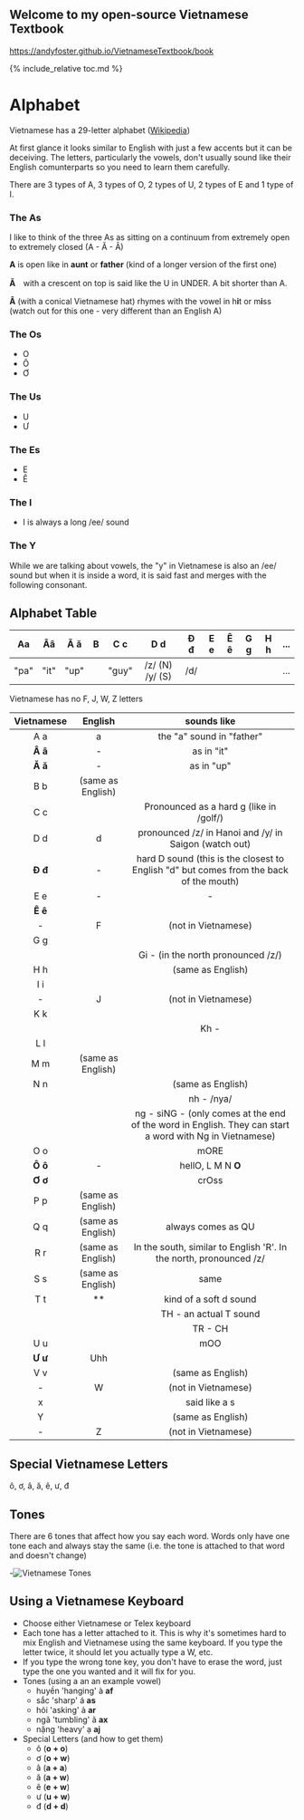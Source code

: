 ## Welcome to my open-source Vietnamese Textbook
https://andyfoster.github.io/VietnameseTextbook/book

{% include_relative toc.md %}

# Alphabet
Vietnamese has a 29-letter alphabet ([Wikipedia](https://simple.wikipedia.org/wiki/Vietnamese_alphabet))

At first glance it looks similar to English with just a few accents but it can be deceiving. The letters, particularly the vowels, don't usually sound like their English comunterparts so you need to learn them carefully.

There are 3 types of A, 3 types of O, 2 types of U, 2 types of E and 1 type of I.

### The As

I like to think of the three As as sitting on a continuum from extremely open to extremely closed (A - Ă - Â)

__A__ is open like in **aunt** or **father** (kind of a longer version of the first one)

__Ă__　with a crescent on top is said like the U in UNDER. A bit shorter than A.

__Â__ (with a conical Vietnamese hat) rhymes with the vowel in h**i**t or m**i**ss (watch out for this one - very different than an English A) 

### The Os

- O
- Ô
- Ơ

### The Us

- U
- Ư

### The Es

- E
- Ê

### The I

- I is always a long /ee/ sound

### The Y

While we are talking about vowels, the "y" in Vietnamese is also an /ee/ sound but when it is inside a word, it is said fast and merges with the following consonant.


## Alphabet Table

|  Aa  | **Ââ**  | **Ă ă** | B | C c   | D d             | **Đ đ** | E e | **Ê ê** | G g | H h | ... |
|:---:|:---:|:---:|:---:|:---:|:---:|:---:|:---:|:---:|:---:|:---:|:---:|
| "pa" | "it"    | "up"    |   | "guy" | /z/ (N) /y/ (S) | /d/     |     |         | ||...|


Vietnamese has no F, J, W, Z letters


|Vietnamese|English| sounds like |
|:---:|:---:|:---:|
| A a | a | the "a" sound in "father" |
| **Â â** | - | as in "it" |
| **Ă ă** | - | as in "up" |
| B b | (same as English) ||
|C c|| Pronounced as a hard g (like in /golf/) |
| D d | d | pronounced /z/ in Hanoi and /y/ in Saigon (watch out) |
| **Đ đ** | - | hard D sound (this is the closest to English "d" but comes from the back of the mouth) |
|E e|-|-|
|**Ê ê**||
|-|F| (not in Vietnamese) |
|G g| ||
|||Gi - (in the north pronounced /z/)|
|H h||(same as English)|
|I i|||
|-|J|(not in Vietnamese)| 
|K k||
|||Kh - |
|L l||
|M m|(same as English) |
|N n||(same as English)|
|||nh - /nya/
|||ng - siNG  - (only comes at the end of the word in English. They can start a word with Ng in Vietnamese) |
|O o | | mORE |
|**Ô ô** | -| hellO, L M N **O**|
|**Ơ ơ** | |crOss |
|P p | (same as English) |
|Q q| (same as English) | always comes as QU |
|R r | (same as English) | In the south, similar to English 'R'. In the north, pronounced /z/|
|S s| (same as English) | same |
|T t| ** | kind of a soft d sound| 
||| TH - an actual T sound | 
|||TR - CH|
|U u | | mOO |
|**Ư ư**| Uhh ||
|V v|| (same as English) |
|-| W| (not in Vietnamese) |
|x | | said like a s |
|Y|| (same as English) |
|-|Z| (not in Vietnamese) |

## Special Vietnamese Letters

ô, ơ, â, ă, ê, ư, đ


## Tones

There are 6 tones that affect how you say each word. Words only have one tone each and always stay the same (i.e. the tone is attached to that word and doesn't change)

-![Vietnamese Tones](https://upload.wikimedia.org/wikipedia/commons/thumb/4/4c/VietnameseToneHanoi2.png/420px-VietnameseToneHanoi2.png)

## Using a Vietnamese Keyboard

- Choose either Vietnamese or Telex keyboard
- Each tone has a letter attached to it. This is why it's sometimes hard to mix English and Vietnamese using the same keyboard. If you type the letter twice, it should let you actually type a W, etc.
- If you type the wrong tone key, you don't have to erase the word, just type the one you wanted and it will fix for you.
- Tones (using a an an example vowel)
    + huyền 'hanging' à **af**
    + sắc   'sharp' á **as**
    + hỏi   'asking' ả **ar**
    + ngã   'tumbling' ã **ax**
    + nặng   'heavy' ạ **aj**
- Special Letters (and how to get them)
    + ô (**o + o**)
    + ơ (**o + w**)
    + â (**a + a**)
    + ă (**a + w**)
    + ê (**e + w**)
    + ư (**u + w**)
    + đ (**d + d**)
